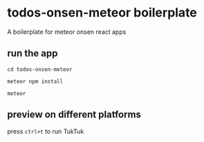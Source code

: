 # todos-onsen-meteor boilerplate
A boilerplate for meteor onsen react apps

## run the app 

```cd todos-onsen-meteor```

```meteor npm install```

```meteor```
## preview on different platforms
press ```ctrl+t``` to run TukTuk
